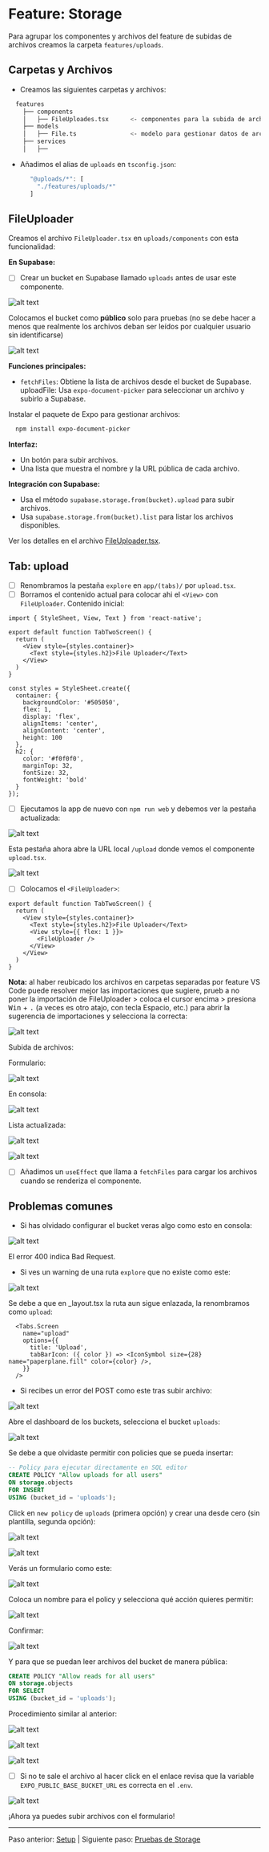 # Feature: Storage

Para agrupar los componentes y archivos del feature de subidas de archivos creamos
la carpeta `features/uploads`.

## Carpetas y Archivos

- Creamos las siguientes carpetas y archivos:

```bash
  features
    ├── components
    │   ├── FileUploades.tsx      <- componentes para la subida de archivos
    ├── models
    │   ├── File.ts               <- modelo para gestionar datos de archivo
    ├── services
    │   ├── 
```

- Añadimos el alias de `uploads` en `tsconfig.json`:

```typescript
      "@uploads/*": [
        "./features/uploads/*"
      ]
```

## FileUploader

Creamos el archivo `FileUploader.tsx` en `uploads/components` con esta funcionalidad:

**En Supabase:**

- [ ] Crear un bucket en Supabase llamado `uploads` antes de usar este componente.

![alt text](image-14.png)

Colocamos el bucket como **público** solo para pruebas (no se debe hacer a menos que 
realmente los archivos deban ser leídos por cualquier usuario sin identificarse)

![alt text](image-15.png)

**Funciones principales:**

- `fetchFiles`: Obtiene la lista de archivos desde el bucket de Supabase.
uploadFile: Usa `expo-document-picker` para seleccionar un archivo y subirlo a Supabase.

Instalar el paquete de Expo para gestionar archivos:

```bash
  npm install expo-document-picker
```

**Interfaz:**

- Un botón para subir archivos.
- Una lista que muestra el nombre y la URL pública de cada archivo.

**Integración con Supabase:**

- Usa el método `supabase.storage.from(bucket).upload` para subir archivos.
- Usa `supabase.storage.from(bucket).list` para listar los archivos disponibles.

Ver los detalles en el archivo 
[FileUploader.tsx](../tasks-app/features/uploads/components/FileUploader.tsx).

## Tab: upload

- [ ] Renombramos la pestaña `explore` en `app/(tabs)/` por `upload.tsx`.
- [ ] Borramos el contenido actual para colocar ahi el `<View>` con `FileUploader`.
Contenido inicial:

```tsx
import { StyleSheet, View, Text } from 'react-native';

export default function TabTwoScreen() {
  return (
    <View style={styles.container}>
      <Text style={styles.h2}>File Uploader</Text>
    </View>
  )
}

const styles = StyleSheet.create({
  container: {
    backgroundColor: '#505050',
    flex: 1,
    display: 'flex',
    alignItems: 'center',
    alignContent: 'center',
    height: 100
  },
  h2: {
    color: '#f0f0f0',
    marginTop: 32,
    fontSize: 32,
    fontWeight: 'bold'
  }
});
```

- [ ] Ejecutamos la app de nuevo con `npm run web` y debemos ver la pestaña actualizada:

![alt text](image-10.png)

Esta pestaña ahora abre la URL local `/upload` donde vemos el componente `upload.tsx`.

![alt text](image-11.png)

- [ ] Colocamos el `<FileUploader>`:

```tsx
export default function TabTwoScreen() {
  return (
    <View style={styles.container}>
      <Text style={styles.h2}>File Uploader</Text>
      <View style={{ flex: 1 }}>
        <FileUploader />
      </View>
    </View>
  )
}
```

**Nota:** al haber reubicado los archivos en carpetas separadas por feature VS Code
puede resolver mejor las importaciones que sugiere, prueb a no poner la importación de
FileUploader > coloca el cursor encima > presiona <kbd>Win</kbd> + <kbd>.</kbd> (a 
veces es otro atajo, con tecla Espacio, etc.) para abrir la sugerencia de importaciones
y selecciona la correcta:

![alt text](image-12.png)

Subida de archivos:

Formulario: 

![alt text](image-30.png)

En consola:

![alt text](image-28.png)

Lista actualizada:

![alt text](image-27.png)

![alt text](image-29.png)

- [ ] Añadimos un `useEffect` que llama a `fetchFiles` para cargar los archivos cuando
se renderiza el componente.

## Problemas comunes

- Si has olvidado configurar el bucket veras algo como esto en consola:

![alt text](image-13.png)

El error 400 indica Bad Request.

- Si ves un warning de una ruta `explore` que no existe como este:

![alt text](image-16.png)

Se debe a que en _layout.tsx la ruta aun sigue enlazada, la renombramos como `upload`:

```tsx
  <Tabs.Screen
    name="upload"
    options={{
      title: 'Upload',
      tabBarIcon: ({ color }) => <IconSymbol size={28} name="paperplane.fill" color={color} />,
    }}
  />
```

- Si recibes un error del POST como este tras subir archivo:

![alt text](image-17.png)

Abre el dashboard de los buckets, selecciona el bucket `uploads`:

![alt text](image-18.png)

Se debe a que olvidaste permitir con policies que se pueda insertar:

```sql
-- Policy para ejecutar directamente en SQL editor
CREATE POLICY "Allow uploads for all users"
ON storage.objects
FOR INSERT
USING (bucket_id = 'uploads');
```

Click en `new policy` de `uploads` (primera opción) y crear una desde cero 
(sin plantilla, segunda opción):

![alt text](image-23.png)

![alt text](image-21.png)

Verás un formulario como este:

![alt text](image-22.png)

Coloca un nombre para el policy y selecciona qué acción quieres permitir:

![alt text](image-20.png)

Confirmar:

![alt text](image-19.png)

Y para que se puedan leer archivos del bucket de manera pública:

```sql
CREATE POLICY "Allow reads for all users"
ON storage.objects
FOR SELECT
USING (bucket_id = 'uploads');
```

Procedimiento similar al anterior:

![alt text](image-24.png)

![alt text](image-25.png)

![alt text](image-26.png)

- [ ] Si no te sale el archivo al hacer click en el enlace revisa que la variable 
`EXPO_PUBLIC_BASE_BUCKET_URL` es correcta en el `.env`.

![alt text](image-31.png)

¡Ahora ya puedes subir archivos con el formulario!

---

Paso anterior: [Setup](./01.setup.md)
|
Siguiente paso: [Pruebas de Storage](./03.pruebas.md)